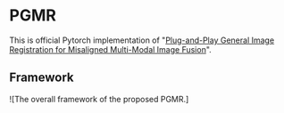 # PGMR
This is official Pytorch implementation of "[Plug-and-Play General Image Registration for Misaligned Multi-Modal Image Fusion](https://ieeexplore.ieee.org/document/11005625)".

## Framework
![The overall framework of the proposed PGMR.]
